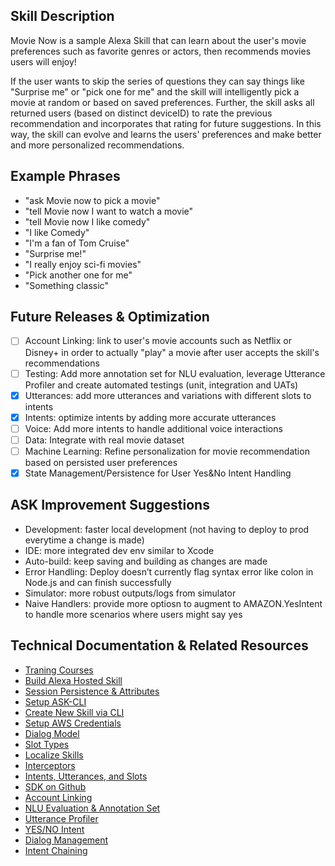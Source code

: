 ## Skill Description

Movie Now is a sample Alexa Skill that can learn about the user's movie preferences such as favorite genres or actors, then recommends movies users will enjoy!

If the user wants to skip the series of questions they can say things like "Surprise me" or "pick one for me" and the skill will intelligently pick a movie at random or based on saved preferences. Further, the skill asks all returned users (based on distinct deviceID) to rate the previous recommendation and incorporates that rating for future suggestions. In this way, the skill can evolve and learns the users' preferences and make better and more personalized recommendations.

## Example Phrases

- "ask Movie now to pick a movie"
- "tell Movie now I want to watch a movie"
- "tell Movie now I like comedy"
- "I like Comedy"
- "I'm a fan of Tom Cruise"
- "Surprise me!"
- "I really enjoy sci-fi movies"
- "Pick another one for me"
- "Something classic"

## Future Releases & Optimization

- [ ] Account Linking: link to user's movie accounts such as Netflix or Disney+ in order to actually "play" a movie after user accepts the skill's recommendations
- [ ] Testing: Add more annotation set for NLU evaluation, leverage Utterance Profiler and create automated testings (unit, integration and UATs)
- [x] Utterances: add more utterances and variations with different slots to intents
- [x] Intents: optimize intents by adding more accurate utterances
- [ ] Voice: Add more intents to handle additional voice interactions
- [ ] Data: Integrate with real movie dataset
- [ ] Machine Learning: Refine personalization for movie recommendation based on persisted user preferences
- [x] State Management/Persistence for User Yes&No Intent Handling 

## ASK Improvement Suggestions

- Development: faster local development (not having to deploy to prod everytime a change is made)
- IDE: more integrated dev env similar to Xcode
- Auto-build: keep saving and building as changes are made
- Error Handling: Deploy doesn’t currently flag syntax error like colon in Node.js and can finish successfully
- Simulator: more robust outputs/logs from simulator
- Naive Handlers: provide more optiosn to augment to AMAZON.YesIntent to handle more scenarios where users might say yes

## Technical Documentation & Related Resources

- [Traning Courses](https://developer.amazon.com/en-US/alexa/alexa-skills-kit/resources/training-resources/)
- [Build Alexa Hosted Skill](https://developer.amazon.com/docs/hosted-skills/build-a-skill-end-to-end-using-an-alexa-hosted-skill.html)
- [Session Persistence & Attributes](https://ask-sdk-for-nodejs.readthedocs.io/en/latest/Managing-Attributes.html)
- [Setup ASK-CLI](https://developer.amazon.com/en-US/docs/alexa/smapi/quick-start-alexa-skills-kit-command-line-interface.html)
- [Create New Skill via CLI](https://developer.amazon.com/en-US/docs/alexa/smapi/ask-cli-intro.html#create-new-skill)
- [Setup AWS Credentials](https://developer.amazon.com/en-US/docs/alexa/smapi/manage-credentials-with-ask-cli.html#create-aws-credentials)
- [Dialog Model](https://developer.amazon.com/en-US/docs/alexa/custom-skills/define-the-dialog-to-collect-and-confirm-required-information.html)
- [Slot Types](https://developer.amazon.com/en-US/docs/alexa/custom-skills/slot-type-reference.html)
- [Localize Skills](https://developer.amazon.com/blogs/alexa/post/285a6778-0ed0-4467-a602-d9893eae34d7/how-to-localize-your-alexa-skills)
- [Interceptors](https://developer.amazon.com/blogs/alexa/post/0e2015e1-8be3-4513-94cb-da000c2c9db0/what-s-new-with-request-and-response-interceptors-in-the-alexa-skills-kit-sdk-for-node-js)
- [Intents, Utterances, and Slots](https://developer.amazon.com/en-US/docs/alexa/custom-skills/create-intents-utterances-and-slots.html#intent-name)
- [SDK on Github](https://github.com/alexa/alexa-skills-kit-sdk-for-nodejs)
- [Account Linking](https://developer.amazon.com/en-US/docs/alexa/account-linking/understand-account-linking.html)
- [NLU Evaluation & Annotation Set](https://developer.amazon.com/en-US/docs/alexa/custom-skills/batch-test-your-nlu-model.html)
- [Utterance Profiler](https://developer.amazon.com/en-US/docs/alexa/custom-skills/test-utterances-and-improve-your-interaction-model.html)
- [YES/NO Intent](https://developer.amazon.com/blogs/alexa/post/2a70a910-7083-423a-bc12-ea1ae9f5e5a2/using-yes-no-intents-with-dialog-management)
- [Dialog Management](https://developer.amazon.com/en-US/docs/alexa/custom-skills/dialog-interface-reference.html#confirmintent)
- [Intent Chaining](https://developer.amazon.com/blogs/alexa/post/9ffdbddb-948a-4eff-8408-7e210282ed38/intent-chaining-for-alexa-skill)